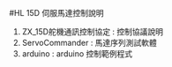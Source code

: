 #HL 15D 伺服馬達控制說明
1. ZX_15D舵機通訊控制協定 : 控制協議說明
2. ServoCommander : 馬達序列測試軟體
3. arduino : arduino 控制範例程式


